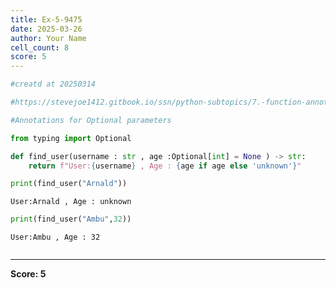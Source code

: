 ```yaml
---
title: Ex-5-9475
date: 2025-03-26
author: Your Name
cell_count: 8
score: 5
---
```


```python
#creatd at 20250314
```


```python
#https://stevejoe1412.gitbook.io/ssn/python-subtopics/7.-function-annotations
```


```python
#Annotations for Optional parameters
```


```python
from typing import Optional
```


```python
def find_user(username : str , age :Optional[int] = None ) -> str:
    return f"User:{username} , Age : {age if age else 'unknown'}"
```


```python
print(find_user("Arnald"))
```

    User:Arnald , Age : unknown



```python
print(find_user("Ambu",32))
```

    User:Ambu , Age : 32



```python

```


---
**Score: 5**